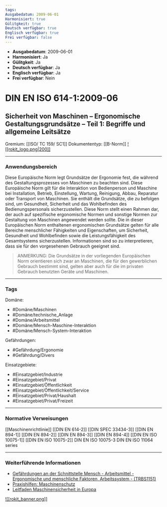 ```yaml
---
tags:
Ausgabedatum: 2009-06-01
Harmonisiert: true
Gülitgkeit: true
Deutsch verfügbar: true
Englisch verfügbar: true
Frei verfügbar: false
---
```


- **Ausgabedatum**: 2009-06-01
- **Harmonisiert**: Ja
- **Gülitgkeit**: Ja
- **Deutsch verfügbar**: Ja
- **Englisch verfügbar**: Ja
- **Frei verfügbar**: Nein

# DIN EN ISO 614-1:2009-06
## Sicherheit von Maschinen – Ergonomische Gestaltungsgrundsätze – Teil 1: Begriffe und allgemeine Leitsätze

Gremium: [[ISO/ TC 159/ SC1]]
Dokumententyp: [[B-Norm]]
[![[rokit_logo.png|200]]](https://public-robots.de/)

***
### Anwendungsbereich
Diese Europäische Norm legt Grundsätze der Ergonomie fest, die während des Gestaltungsprozesses von Maschinen zu beachten sind.
Diese Europäische Norm gilt für die Interaktion von Bedienperson und Maschine bei Installation, Betrieb, Einstellung, Wartung, Reinigung, Abbau, Reparatur oder Transport von Maschinen. Sie enthält die Grundsätze, die zu befolgen sind, um Gesundheit, Sicherheit und das Wohlbefinden des Bedienungspersonals sicherzustellen. Diese Norm stellt einen Rahmen dar, der auch auf spezifische ergonomische Normen und sonstige Normen zur Gestaltung von Maschinen angewendet werden sollte.
Die in dieser Europäischen Norm enthaltenen ergonomischen Grundsätze gelten für alle Bereiche menschlicher Fähigkeiten und Eigenschaften, um Sicherheit, Gesundheit und Wohlbefinden sowie die Leistungsfähigkeit des Gesamtsystems sicherzustellen. Informationen sind so zu interpretieren, dass sie für den vorgesehenen Gebrauch geeignet sind.

> ANMERKUNG: Die Grundsätze in der vorliegenden Europäischen Norm orientieren sich zwar an Maschinen, die für den gewerblichen Gebrauch bestimmt sind, gelten aber auch für die im privaten Gebrauch benutzten Geräte und Maschinen.

***
### Tags

Domäne:
- #Domäne/Maschinen 
- #Domäne/technische_Anlage
- #Domäne/Arbeitsmittel
- #Domäne/Mensch-Maschine-Interaktion
- #Domäne/Mensch-System-Interaktion

Gefährdungen:
- #Gefährdung/Ergonomie 
- #Gefährdung/Divers 

Einsatzgebiete:
- #Einsatzgebiet/Industrie 
- #Einsatzgebiet/Privat 
- #Einsatzgebiet/Öffentlichkeit 
- #Einsatzgebiet/Öffentlichkeit/Service
- #Einsatzgebiet/Privat/Haushalt
- #Einsatzgebiet/Privat/Freizeit

***
### Normative Verweisungen
 [[Maschinenrichtlinie]]
 [[DIN EN 614-2]]
 [[DIN SPEC 33434-3]]
 [[DIN EN 894-1]]
 [[DIN EN 894-2]]
 [[DIN EN 894-3]]
 [[DIN EN 894-4]]
 [[DIN EN ISO 10075-1]]
 [[DIN EN ISO 10075-2]]
 DIN EN ISO 10075-3
 DIN EN ISO 11064 series

***
### Weiterführende Informationen
- [Gefährdungen an der Schnittstelle Mensch - Arbeitsmittel - Ergonomische und menschliche Faktoren, Arbeitssystem - (TRBS1151)](https://www.baua.de/DE/Angebote/Regelwerk/TRBS/TRBS-1151) 
- [Praxishilfen: Maschinenschutz](https://www.dguv.de/ifa/praxishilfen/praxishilfen-maschinenschutz/index.jsp)
- [Leitfaden Maschinensicherheit in Europa](https://www.dinmedia.de/de/publikation/leitfaden-maschinensicherheit/3715398)

[![[rokit_banner.png]]](https://public-robots.de/)
